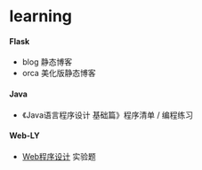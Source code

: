 # learning

#### Flask

* blog  静态博客
* orca  美化版静态博客

#### Java 

* 《Java语言程序设计 基础篇》程序清单 / 编程练习

#### Web-LY

*   [Web程序设计](<http://mooc1.chaoxing.com/course/87155873.html>)  实验题